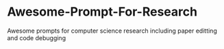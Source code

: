 # Awesome-Prompt-For-Research
Awesome prompts for computer science research including paper editting and code debugging
